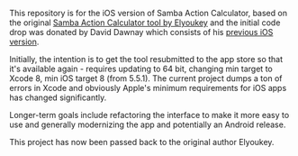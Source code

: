 This repository is for the iOS version of Samba Action Calculator, based on the original [Samba Action Calculator tool by Elyoukey](http://elyoukey.com/sac/) and the initial code drop was donated by David Dawnay which consists of his [previous iOS version](https://itunes.apple.com/us/app/samba-action-calculator/id574482173?ls=1&mt=8).

Initially, the intention is to get the tool resubmitted to the app store so that it's available again - requires updating to 64 bit, changing min target to Xcode 8, min iOS target 8 (from 5.5.1). The current project dumps a ton of errors in Xcode and obviously Apple's minimum requirements for iOS apps has changed significantly.

Longer-term goals include refactoring the interface to make it more easy to use and generally modernizing the app and potentially an Android release.

This project has now been passed back to the original author Elyoukey.
